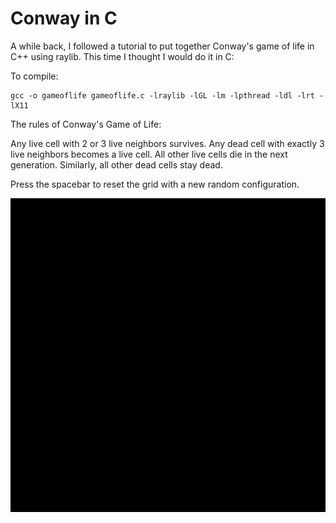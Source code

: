 # Conway in C

A while back, I followed a tutorial to put together Conway's game of life in C++ using raylib. This time I thought I would do it in C:

To compile:  
```
gcc -o gameoflife gameoflife.c -lraylib -lGL -lm -lpthread -ldl -lrt -lX11
```

The rules of Conway's Game of Life:

Any live cell with 2 or 3 live neighbors survives.
Any dead cell with exactly 3 live neighbors becomes a live cell.
All other live cells die in the next generation. Similarly, all other dead cells stay dead.

Press the spacebar to reset the grid with a new random configuration.

![Demo GIF](conway.gif)
